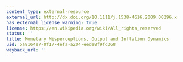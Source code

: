 ```yaml
---
content_type: external-resource
external_url: http://dx.doi.org/10.1111/j.1538-4616.2009.00296.x
has_external_license_warning: true
license: https://en.wikipedia.org/wiki/All_rights_reserved
status: ''
title: Monetary Misperceptions, Output and Inflation Dynamics
uid: 5a8164e7-0f17-4efa-a204-eede8f9fd368
wayback_url: ''
---
```

